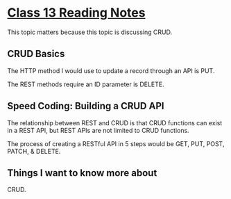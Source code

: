 # [Class 13 Reading Notes](https://github.com/snur206/reading-notes/blob/main/301/class13notes.md)

This topic matters because this topic is discussing CRUD.

## CRUD Basics

The HTTP method I would use to update a record through an API is PUT.

The REST methods require an ID parameter is DELETE.


## Speed Coding: Building a CRUD API 

The relationship between REST and CRUD is that CRUD functions can exist in a REST API, but REST APIs are not limited to CRUD functions.

The process of creating a RESTful API in 5 steps would be GET, PUT, POST, PATCH, & DELETE.

## Things I want to know more about

CRUD.
